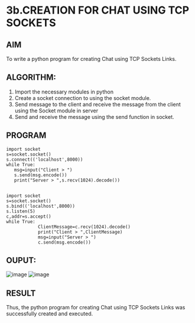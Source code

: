 # 3b.CREATION FOR CHAT USING TCP SOCKETS
## AIM
To write a python program for creating Chat using TCP Sockets Links.
## ALGORITHM:
1. Import the necessary modules in python
2. Create a socket connection to using the socket module.
3. Send message to the client and receive the message from the client using the Socket module in
 server
4. Send and receive the message using the send function in socket.
## PROGRAM
```
import socket 
s=socket.socket() 
s.connect(('localhost',8000)) 
while True: 
   msg=input("Client > ") 
   s.send(msg.encode()) 
   print("Server > ",s.recv(1024).decode())
```
```
 
import socket 
s=socket.socket() 
s.bind(('localhost',8000)) 
s.listen(5) 
c,addr=s.accept() 
while True: 
            ClientMessage=c.recv(1024).decode() 
            print("Client > ",ClientMessage) 
            msg=input("Server > ") 
            c.send(msg.encode())
```

## OUPUT:
![image](https://github.com/23000966/3b_CHAT_USING_TCP_SOCKETS/assets/153983364/05f06534-d292-4dd2-b531-460b9ff69914)
![image](https://github.com/23000966/3b_CHAT_USING_TCP_SOCKETS/assets/153983364/0fc282a3-0c2c-4a34-9231-c5cf1b904e74)

## RESULT
Thus, the python program for creating Chat using TCP Sockets Links was successfully 
created and executed.
